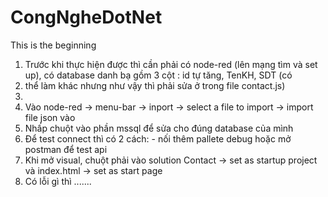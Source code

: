 # CongNgheDotNet
This is the beginning

1.  Trước khi thực hiện được thì cần phải có node-red (lên mạng tìm và set up), có database danh bạ gồm  3 cột : id tự tăng, TenKH, SDT (có
2.  thể làm khác nhưng như vậy thì phải sửa ở trong file contact.js)
3.  
4.  Vào node-red -> menu-bar -> inport -> select a file to import -> import file json vào
5.   Nhấp chuột vào phần mssql để sửa cho đúng database của mình
6.   Để test connect thì có 2 cách: - nối thêm pallete debug hoặc mở postman để test api
7.   Khi mở visual, chuột phải vào solution Contact -> set as startup project và index.html -> set as start page
8.   Có lỗi gì thì .......
